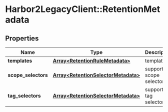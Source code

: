 # Harbor2LegacyClient::RetentionMetadata

## Properties
Name | Type | Description | Notes
------------ | ------------- | ------------- | -------------
**templates** | [**Array&lt;RetentionRuleMetadata&gt;**](RetentionRuleMetadata.md) | templates | [optional] 
**scope_selectors** | [**Array&lt;RetentionSelectorMetadata&gt;**](RetentionSelectorMetadata.md) | supported scope selectors | [optional] 
**tag_selectors** | [**Array&lt;RetentionSelectorMetadata&gt;**](RetentionSelectorMetadata.md) | supported tag selectors | [optional] 



